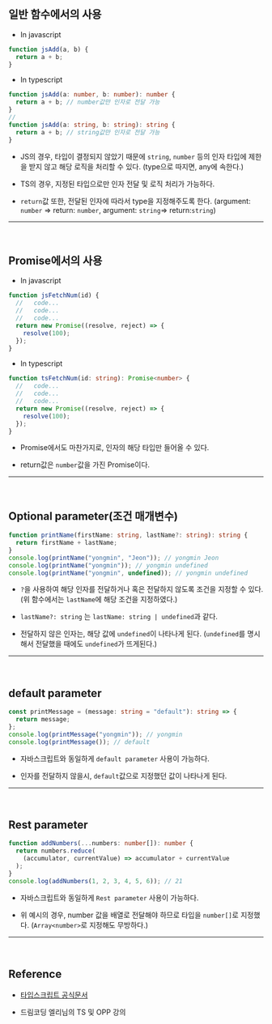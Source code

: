 ## 일반 함수에서의 사용

>

- In javascript

```javascript
function jsAdd(a, b) {
  return a + b;
}
```

- In typescript

```typescript
function jsAdd(a: number, b: number): number {
  return a + b; // number값만 인자로 전달 가능
}
//
function jsAdd(a: string, b: string): string {
  return a + b; // string값만 인자로 전달 가능
}
```

- JS의 경우, 타입이 결정되지 않았기 때문에 `string`, `number` 등의 인자 타입에 제한을 받지 않고 해당 로직을 처리할 수 있다. (type으로 따지면, any에 속한다.)

- TS의 경우, 지정된 타입으로만 인자 전달 및 로직 처리가 가능하다.

- `return`값 또한, 전달된 인자에 따라서 type을 지정해주도록 한다.
  (argument: `number` => return: `number`, argument: `string`=> return:`string`)

---

<br/>

## Promise에서의 사용

>

- In javascript

```javascript
function jsFetchNum(id) {
  //   code...
  //   code...
  //   code...
  return new Promise((resolve, reject) => {
    resolve(100);
  });
}
```

- In typescript

```typescript
function tsFetchNum(id: string): Promise<number> {
  //   code...
  //   code...
  //   code...
  return new Promise((resolve, reject) => {
    resolve(100);
  });
}
```

- Promise에서도 마찬가지로, 인자의 해당 타입만 들어올 수 있다.

- return값은 `number`값을 가진 Promise이다.

---

<br/>

## Optional parameter(조건 매개변수)

>

```typescript
function printName(firstName: string, lastName?: string): string {
  return firstName + lastName;
}
console.log(printName("yongmin", "Jeon")); // yongmin Jeon
console.log(printName("yongmin")); // yongmin undefined
console.log(printName("yongmin", undefined)); // yongmin undefined
```

- `?`을 사용하여 해당 인자를 전달하거나 혹은 전달하지 않도록 조건을 지정할 수 있다. (위 함수에서는 `lastName`에 해당 조건을 지정하였다.)

- `lastName?: string` 는 `lastName: string | undefined`과 같다.

- 전달하지 않은 인자는, 해당 값에 `undefined`이 나타나게 된다. (`undefined`를 명시해서 전달했을 때에도 `undefined`가 뜨게된다.)

---

<br/>

## default parameter

>

```typescript
const printMessage = (message: string = "default"): string => {
  return message;
};
console.log(printMessage("yongmin")); // yongmin
console.log(printMessage()); // default
```

- 자바스크립트와 동일하게 `default parameter` 사용이 가능하다.

- 인자를 전달하지 않을시, `default`값으로 지정했던 값이 나타나게 된다.

---

<br/>

## Rest parameter

>

```typescript
function addNumbers(...numbers: number[]): number {
  return numbers.reduce(
    (accumulator, currentValue) => accumulator + currentValue
  );
}
console.log(addNumbers(1, 2, 3, 4, 5, 6)); // 21
```

- 자바스크립트와 동일하게 `Rest parameter` 사용이 가능하다.

- 위 예시의 경우, number 값을 배열로 전달해야 하므로 타입을 `number[]`로 지정했다. (`Array<number>`로 지정해도 무방하다.)

---

<br/>

## Reference

- [타입스크립트 공식문서](https://www.typescriptlang.org/)

- 드림코딩 엘리님의 TS 및 OPP 강의
